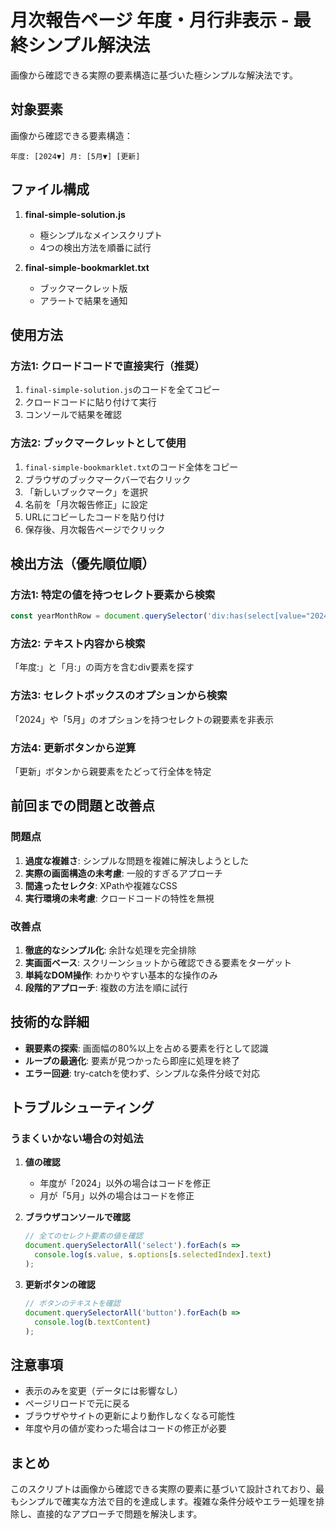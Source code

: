 # 月次報告ページ 年度・月行非表示 - 最終シンプル解決法

画像から確認できる実際の要素構造に基づいた極シンプルな解決法です。

## 対象要素

画像から確認できる要素構造：
```
年度: [2024▼] 月: [5月▼] [更新]
```

## ファイル構成

1. **final-simple-solution.js**
   - 極シンプルなメインスクリプト
   - 4つの検出方法を順番に試行

2. **final-simple-bookmarklet.txt**
   - ブックマークレット版
   - アラートで結果を通知

## 使用方法

### 方法1: クロードコードで直接実行（推奨）

1. `final-simple-solution.js`のコードを全てコピー
2. クロードコードに貼り付けて実行
3. コンソールで結果を確認

### 方法2: ブックマークレットとして使用

1. `final-simple-bookmarklet.txt`のコード全体をコピー
2. ブラウザのブックマークバーで右クリック
3. 「新しいブックマーク」を選択
4. 名前を「月次報告修正」に設定
5. URLにコピーしたコードを貼り付け
6. 保存後、月次報告ページでクリック

## 検出方法（優先順位順）

### 方法1: 特定の値を持つセレクト要素から検索
```javascript
const yearMonthRow = document.querySelector('div:has(select[value="2024"], select[value="5月"])');
```

### 方法2: テキスト内容から検索
「年度:」と「月:」の両方を含むdiv要素を探す

### 方法3: セレクトボックスのオプションから検索
「2024」や「5月」のオプションを持つセレクトの親要素を非表示

### 方法4: 更新ボタンから逆算
「更新」ボタンから親要素をたどって行全体を特定

## 前回までの問題と改善点

### 問題点
1. **過度な複雑さ**: シンプルな問題を複雑に解決しようとした
2. **実際の画面構造の未考慮**: 一般的すぎるアプローチ
3. **間違ったセレクタ**: XPathや複雑なCSS
4. **実行環境の未考慮**: クロードコードの特性を無視

### 改善点
1. **徹底的なシンプル化**: 余計な処理を完全排除
2. **実画面ベース**: スクリーンショットから確認できる要素をターゲット
3. **単純なDOM操作**: わかりやすい基本的な操作のみ
4. **段階的アプローチ**: 複数の方法を順に試行

## 技術的な詳細

- **親要素の探索**: 画面幅の80%以上を占める要素を行として認識
- **ループの最適化**: 要素が見つかったら即座に処理を終了
- **エラー回避**: try-catchを使わず、シンプルな条件分岐で対応

## トラブルシューティング

### うまくいかない場合の対処法

1. **値の確認**
   - 年度が「2024」以外の場合はコードを修正
   - 月が「5月」以外の場合はコードを修正

2. **ブラウザコンソールで確認**
   ```javascript
   // 全てのセレクト要素の値を確認
   document.querySelectorAll('select').forEach(s => 
     console.log(s.value, s.options[s.selectedIndex].text)
   );
   ```

3. **更新ボタンの確認**
   ```javascript
   // ボタンのテキストを確認
   document.querySelectorAll('button').forEach(b => 
     console.log(b.textContent)
   );
   ```

## 注意事項

- 表示のみを変更（データには影響なし）
- ページリロードで元に戻る
- ブラウザやサイトの更新により動作しなくなる可能性
- 年度や月の値が変わった場合はコードの修正が必要

## まとめ

このスクリプトは画像から確認できる実際の要素に基づいて設計されており、最もシンプルで確実な方法で目的を達成します。複雑な条件分岐やエラー処理を排除し、直接的なアプローチで問題を解決します。